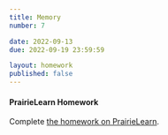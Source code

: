 ```yaml
---
title: Memory
number: 7

date: 2022-09-13
due: 2022-09-19 23:59:59

layout: homework
published: false
---
```


#### PrairieLearn Homework

Complete [the homework on PrairieLearn](https://www.prairielearn.org/pl/course_instance/129520).